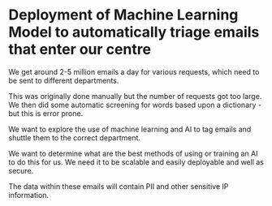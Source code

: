 # Deployment of Machine Learning Model to automatically triage emails that enter our centre

We get around 2-5 million emails a day for various requests, which need to be sent to different departments. 

This was originally done manually but the number of requests got too large.
We then did some automatic screening for words based upon a dictionary - but this is error prone.

We want to explore the use of machine learning and AI to tag emails and shuttle them to the correct department.

We want to determine what are the best methods of using or training an AI to do this for us. 
We need it to be scalable and easily deployable and well as secure.

The data within these emails will contain PII and other sensitive IP information.